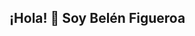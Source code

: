 ## ¡Hola! 👋 Soy Belén Figueroa


<!--
**BelenIFigueroa/BelenIFigueroa** is a ✨ _special_ ✨ repository because its `README.md` (this file) appears on your GitHub profile.

🌟 Desarrolladora Backend en formación | Estudiante de la UTN  
🚀 Apasionada por aprender y crear soluciones tecnológicas eficientes  
💻 Explorando el mundo del desarrollo con Java y SQL

## Sobre mí
Actualmente estoy cursando la Tecnicatura en Programación en la Universidad Tecnológica Nacional (UTN).  
Estoy enfocada en el desarrollo backend.  
Mi objetivo es contribuir en proyectos donde pueda aplicar mis habilidades técnicas y aprender nuevas tecnologías.  

## Tecnologías y herramientas que utilizo
- 🖥️ **Lenguajes:** Java, SQL  
- 🗄️ **Bases de datos:** Diseño y consultas en bases de datos relacionales  
- 🛠️ **Herramientas:** Git, IntelliJ IDEA
-->
